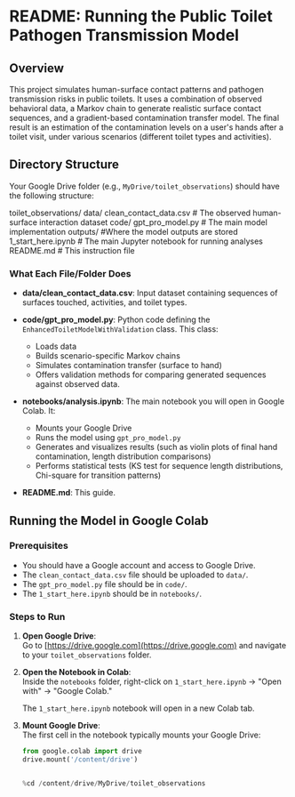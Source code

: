 # README: Running the Public Toilet Pathogen Transmission Model

## Overview

This project simulates human-surface contact patterns and pathogen transmission risks in public toilets. It uses a combination of observed behavioral data, a Markov chain to generate realistic surface contact sequences, and a gradient-based contamination transfer model. The final result is an estimation of the contamination levels on a user's hands after a toilet visit, under various scenarios (different toilet types and activities).

## Directory Structure

Your Google Drive folder (e.g., `MyDrive/toilet_observations`) should have the following structure:

toilet_observations/
data/
clean_contact_data.csv       # The observed human-surface interaction dataset
code/
gpt_pro_model.py             # The main model implementation
outputs/                        #Where the model outputs are stored
1_start_here.ipynb               # The main Jupyter notebook for running analyses
README.md                        # This instruction file

### What Each File/Folder Does

- **data/clean_contact_data.csv**: Input dataset containing sequences of surfaces touched, activities, and toilet types.
- **code/gpt_pro_model.py**: Python code defining the `EnhancedToiletModelWithValidation` class. This class:
  - Loads data
  - Builds scenario-specific Markov chains
  - Simulates contamination transfer (surface to hand)
  - Offers validation methods for comparing generated sequences against observed data.
- **notebooks/analysis.ipynb**: The main notebook you will open in Google Colab. It:
  - Mounts your Google Drive
  - Runs the model using `gpt_pro_model.py`
  - Generates and visualizes results (such as violin plots of final hand contamination, length distribution comparisons)
  - Performs statistical tests (KS test for sequence length distributions, Chi-square for transition patterns)
  
- **README.md**: This guide.

## Running the Model in Google Colab

### Prerequisites

- You should have a Google account and access to Google Drive.
- The `clean_contact_data.csv` file should be uploaded to `data/`.
- The `gpt_pro_model.py` file should be in `code/`.
- The `1_start_here.ipynb` should be in `notebooks/`.

### Steps to Run

1. **Open Google Drive**:  
   Go to [https://drive.google.com](https://drive.google.com) and navigate to your `toilet_observations` folder.

2. **Open the Notebook in Colab**:  
   Inside the `notebooks` folder, right-click on `1_start_here.ipynb` → "Open with" → "Google Colab."

   The `1_start_here.ipynb` notebook will open in a new Colab tab.

3. **Mount Google Drive**:  
   The first cell in the notebook typically mounts your Google Drive:
   ```python
   from google.colab import drive
   drive.mount('/content/drive')


   %cd /content/drive/MyDrive/toilet_observations